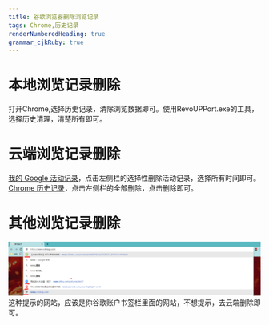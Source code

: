 ```yaml
---
title: 谷歌浏览器删除浏览记录
tags: Chrome,历史记录
renderNumberedHeading: true
grammar_cjkRuby: true
---
```


# 本地浏览记录删除

打开Chrome,选择历史记录，清除浏览数据即可。使用RevoUPPort.exe的工具，选择历史清理，清楚所有即可。

# 云端浏览记录删除
[我的 Google 活动记录](myactivity.google.com)，点击左侧栏的选择性删除活动记录，选择所有时间即可。
[Chrome 历史记录](https://myactivity.google.com/page?utm_source=my-activity&hl=zh_CN&page=chrome)，点击左侧栏的全部删除，点击删除即可。

# 其他浏览记录删除
![删除后还会提示网址](./images/1643702755028.png)
这种提示的网站，应该是你谷歌账户书签栏里面的网站，不想提示，去云端删除即可。
